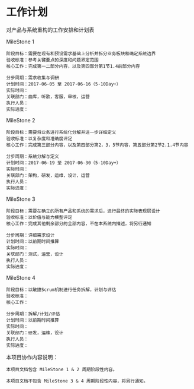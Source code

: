 # 工作计划

对产品与系统重构的工作安排和计划表

MileStone 1

```
阶段目标：需要在现有和预设需求基础上分析并拆分业务板块和确定系统边界
验收标准：参考关键要点的深度和问题界定范围
核心工作：完成第一二部分内容，以及第四部分第1节1.4前部分内容
```

```
分步周期：需求收集与调研
计划时间：2017-06-05 至 2017-06-16（5-10Day+）
实际时间：
关联部门：曲库，听歌，客服，审核，运营
执行人员：
实际进度：
```

MileStone 2

```
阶段目标：需要将业务进行系统化分解并进一步详细定义
验收标准：以复杂度和准确度评定
核心工作：完成第三部分内容，以及第四部分第2，3，5节内容，第五部分第2节2.1.4节内容
```

```
分步周期：系统分解与定义
计划时间：2017-06-19 至 2017-06-30（5-10Day+）
实际时间：
关联部门：架构，研发，运维，设计，运营
执行人员：
实际进度：
```

MileStone 3

```
阶段目标：需要在确立的所有产品和系统的需求后，进行最终的实际表现层设计
验收标准：以价值与能力模型评定
核心工作：完成其他剩余部分的全部内容，不在本系统内描述，将另行通知
```

```
分步周期：详细需求设计
计划时间：以前期时间推算
实际时间：
关联部门：测试，运营，设计
执行人员：
实际进度：
```

MileStone 4

```
阶段目标：以敏捷Scrum机制进行任务拆解，计划与评估
验收标准：
核心工作：
```

```
分步周期：拆解/计划/评估
计划时间：以前期时间推算
实际时间：
关联部门：研发，运维，设计
执行人员：
实际进度：
```

本项目协作内容说明：

```
本项目文档包含 MileStone 1 & 2 周期阶段性内容。

本项目文档不包含 MileStone 3 & 4 周期阶段性内容，将另行通知。
```



